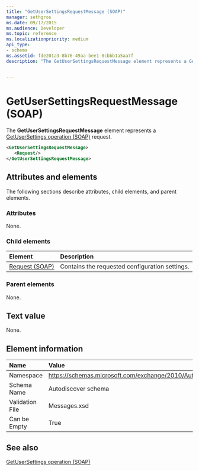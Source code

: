 ```yaml
---
title: "GetUserSettingsRequestMessage (SOAP)"
manager: sethgros
ms.date: 09/17/2015
ms.audience: Developer
ms.topic: reference
ms.localizationpriority: medium
api_type:
- schema
ms.assetid: fde201a3-8b76-49aa-bee1-8cbbb1a5aa7f
description: "The GetUserSettingsRequestMessage element represents a GetUserSettings operation (SOAP) request."
 
 
---
```


# GetUserSettingsRequestMessage (SOAP)

The **GetUserSettingsRequestMessage** element represents a [GetUserSettings operation (SOAP)](getusersettings-operation-soap.md) request. 
  
```XML
<GetUserSettingsRequestMessage>
   <Request/>
</GetUserSettingsRequestMessage>
```

## Attributes and elements

The following sections describe attributes, child elements, and parent elements.
  
### Attributes

None.
  
### Child elements

|**Element**|**Description**|
|:-----|:-----|
|[Request (SOAP)](request-soap.md) <br/> |Contains the requested configuration settings.  <br/> |
   
### Parent elements

None.
  
## Text value

None.
  
## Element information

|**Name**|**Value**|
|:-----|:-----|
|Namespace  <br/> |https://schemas.microsoft.com/exchange/2010/Autodiscover  <br/> |
|Schema Name  <br/> |Autodiscover schema  <br/> |
|Validation File  <br/> |Messages.xsd  <br/> |
|Can be Empty  <br/> |True  <br/> |
   
## See also



[GetUserSettings operation (SOAP)](getusersettings-operation-soap.md)

